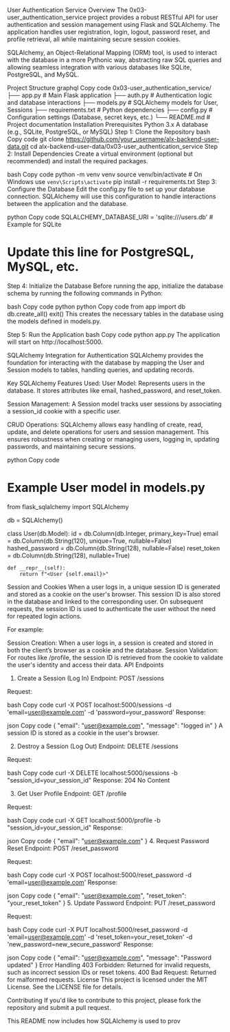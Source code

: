 User Authentication Service
Overview
The 0x03-user_authentication_service project provides a robust RESTful API for user authentication and session management using Flask and SQLAlchemy. The application handles user registration, login, logout, password reset, and profile retrieval, all while maintaining secure session cookies.

SQLAlchemy, an Object-Relational Mapping (ORM) tool, is used to interact with the database in a more Pythonic way, abstracting raw SQL queries and allowing seamless integration with various databases like SQLite, PostgreSQL, and MySQL.

Project Structure
graphql
Copy code
0x03-user_authentication_service/
├── app.py                # Main Flask application
├── auth.py               # Authentication logic and database interactions
├── models.py             # SQLAlchemy models for User, Sessions
├── requirements.txt      # Python dependencies
├── config.py             # Configuration settings (Database, secret keys, etc.)
└── README.md             # Project documentation
Installation
Prerequisites
Python 3.x
A database (e.g., SQLite, PostgreSQL, or MySQL)
Step 1: Clone the Repository
bash
Copy code
git clone https://github.com/your_username/alx-backend-user-data.git
cd alx-backend-user-data/0x03-user_authentication_service
Step 2: Install Dependencies
Create a virtual environment (optional but recommended) and install the required packages.

bash
Copy code
python -m venv venv
source venv/bin/activate  # On Windows use `venv\Scripts\activate`
pip install -r requirements.txt
Step 3: Configure the Database
Edit the config.py file to set up your database connection. SQLAlchemy will use this configuration to handle interactions between the application and the database.

python
Copy code
SQLALCHEMY_DATABASE_URI = 'sqlite:///users.db'  # Example for SQLite
# Update this line for PostgreSQL, MySQL, etc.
Step 4: Initialize the Database
Before running the app, initialize the database schema by running the following commands in Python:

bash
Copy code
python
python
Copy code
from app import db
db.create_all()
exit()
This creates the necessary tables in the database using the models defined in models.py.

Step 5: Run the Application
bash
Copy code
python app.py
The application will start on http://localhost:5000.

SQLAlchemy Integration for Authentication
SQLAlchemy provides the foundation for interacting with the database by mapping the User and Session models to tables, handling queries, and updating records.

Key SQLAlchemy Features Used:
User Model: Represents users in the database. It stores attributes like email, hashed_password, and reset_token.

Session Management: A Session model tracks user sessions by associating a session_id cookie with a specific user.

CRUD Operations: SQLAlchemy allows easy handling of create, read, update, and delete operations for users and session management. This ensures robustness when creating or managing users, logging in, updating passwords, and maintaining secure sessions.

python
Copy code
# Example User model in models.py

from flask_sqlalchemy import SQLAlchemy

db = SQLAlchemy()

class User(db.Model):
    id = db.Column(db.Integer, primary_key=True)
    email = db.Column(db.String(120), unique=True, nullable=False)
    hashed_password = db.Column(db.String(128), nullable=False)
    reset_token = db.Column(db.String(128), nullable=True)

    def __repr__(self):
        return f"<User {self.email}>"
Session and Cookies
When a user logs in, a unique session ID is generated and stored as a cookie on the user's browser. This session ID is also stored in the database and linked to the corresponding user. On subsequent requests, the session ID is used to authenticate the user without the need for repeated login actions.

For example:

Session Creation: When a user logs in, a session is created and stored in both the client’s browser as a cookie and the database.
Session Validation: For routes like /profile, the session ID is retrieved from the cookie to validate the user's identity and access their data.
API Endpoints
1. Create a Session (Log In)
Endpoint: POST /sessions

Request:

bash
Copy code
curl -X POST localhost:5000/sessions -d 'email=user@example.com' -d 'password=your_password'
Response:

json
Copy code
{
    "email": "user@example.com",
    "message": "logged in"
}
A session ID is stored as a cookie in the user's browser.

2. Destroy a Session (Log Out)
Endpoint: DELETE /sessions

Request:

bash
Copy code
curl -X DELETE localhost:5000/sessions -b "session_id=your_session_id"
Response: 204 No Content

3. Get User Profile
Endpoint: GET /profile

Request:

bash
Copy code
curl -X GET localhost:5000/profile -b "session_id=your_session_id"
Response:

json
Copy code
{
    "email": "user@example.com"
}
4. Request Password Reset
Endpoint: POST /reset_password

Request:

bash
Copy code
curl -X POST localhost:5000/reset_password -d 'email=user@example.com'
Response:

json
Copy code
{
    "email": "user@example.com",
    "reset_token": "your_reset_token"
}
5. Update Password
Endpoint: PUT /reset_password

Request:

bash
Copy code
curl -X PUT localhost:5000/reset_password -d 'email=user@example.com' -d 'reset_token=your_reset_token' -d 'new_password=new_secure_password'
Response:

json
Copy code
{
    "email": "user@example.com",
    "message": "Password updated"
}
Error Handling
403 Forbidden: Returned for invalid requests, such as incorrect session IDs or reset tokens.
400 Bad Request: Returned for malformed requests.
License
This project is licensed under the MIT License. See the LICENSE file for details.

Contributing
If you'd like to contribute to this project, please fork the repository and submit a pull request.

This README now includes how SQLAlchemy is used to prov